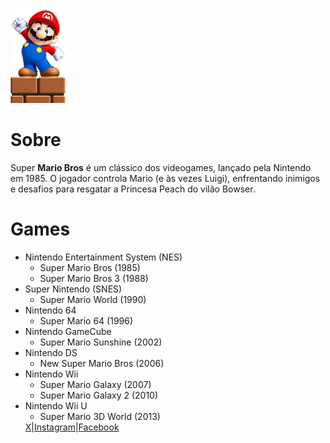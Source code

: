 <!DOCTYPE html>
<html lang="en">
<head>
    <meta charset="UTF-8">
    <meta name="viewport" content="width=<device-width>, initial-scale=1.0">
    <title>Mario Bros</title>
</head>
<body>
    <img src="mario.png" height="150">
    <h1>Sobre</h1>
    <p>
  Super <b>Mario Bros</b> é um clássico dos videogames, lançado pela Nintendo em 1985. 
  O jogador controla Mario (e às vezes Luigi), enfrentando inimigos e desafios 
  para resgatar a Princesa Peach do vilão Bowser. 
</p>
    <h1>Games</h1>
    <ul>
  <li>Nintendo Entertainment System (NES)
    <ul>
      <li>Super Mario Bros (1985)</li>
      <li>Super Mario Bros 3 (1988)</li>
    </ul>
  </li>

  <li>Super Nintendo (SNES)
    <ul>
      <li>Super Mario World (1990)</li>
    </ul>
  </li>

  <li>Nintendo 64
    <ul>
      <li>Super Mario 64 (1996)</li>
    </ul>
  </li>

  <li>Nintendo GameCube
    <ul>
      <li>Super Mario Sunshine (2002)</li>
    </ul>
  </li>

  <li>Nintendo DS
    <ul>
      <li>New Super Mario Bros (2006)</li>
    </ul>
  </li>

  <li>Nintendo Wii
    <ul>
      <li>Super Mario Galaxy (2007)</li>
      <li>Super Mario Galaxy 2 (2010)</li>
    </ul>
  </li>

  <li>Nintendo Wii U
    <ul>
      <li>Super Mario 3D World (2013)
</ul>
<a href="site1.html">X</a>|<a href="site2.html">Instagram</a>|<a href="site3.html">Facebook</a>
</body>
</html>

